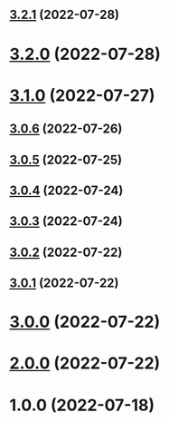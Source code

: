 ## [3.2.1](https://github.com/tesalate/tesalate-processor/compare/v3.2.0...v3.2.1) (2022-07-28)

# [3.2.0](https://github.com/tesalate/tesalate-processor/compare/v3.1.0...v3.2.0) (2022-07-28)

# [3.1.0](https://github.com/tesalate/tesalate-processor/compare/v3.0.6...v3.1.0) (2022-07-27)

## [3.0.6](https://github.com/tesalate/tesalate-processor/compare/v3.0.5...v3.0.6) (2022-07-26)

## [3.0.5](https://github.com/tesalate/tesalate-processor/compare/v3.0.4...v3.0.5) (2022-07-25)

## [3.0.4](https://github.com/tesalate/tesalate-processor/compare/v3.0.3...v3.0.4) (2022-07-24)

## [3.0.3](https://github.com/tesalate/tesalate-processor/compare/v3.0.2...v3.0.3) (2022-07-24)

## [3.0.2](https://github.com/tesalate/tesalate-processor/compare/v3.0.1...v3.0.2) (2022-07-22)

## [3.0.1](https://github.com/tesalate/tesalate-processor/compare/v3.0.0...v3.0.1) (2022-07-22)

# [3.0.0](https://github.com/tesalate/tesalate-processor/compare/v2.0.0...v3.0.0) (2022-07-22)

# [2.0.0](https://github.com/tesalate/tesalate-processor/compare/v1.0.0...v2.0.0) (2022-07-22)

# 1.0.0 (2022-07-18)
